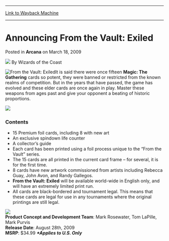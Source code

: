 
---
[Link to Wayback Machine](https://web.archive.org/web/20210607080810/https://magic.wizards.com/en/articles/archive/arcana/announcing-vault-exiled-2009-03-18)

[_metadata_:author]:- "Wizards of the Coast"
[_metadata_:description]:- "It is said there were once fifteen Magic: The Gathering cards so potent, they were banned or restricted from the known realms of competition. But in the years that have passed, the game has evolved and these elder cards are once again in play. Master these weapons from ages past and give your opponent a beating of historic proportions. Contents 15 Premium foil cards, including"
[_metadata_:generator]:- "Drupal 7 (http://drupal.org)"
[_metadata_:node]:- "652256"
[_metadata_:publish_date]:- "2009-03-18"
[_metadata_:source]:- "div-main-content"
[_metadata_:title]:- "Announcing From the Vault: Exiled"
[_metadata_:wayback_capture_timestamp]:- "2021-06-07 08:08:10"
[_metadata_:wayback_raw_url]:- "https://web.archive.org/web/20210607080810id_/https://magic.wizards.com/en/articles/archive/arcana/announcing-vault-exiled-2009-03-18"
[_metadata_:wayback_url]:- "https://magic.wizards.com/en/articles/archive/arcana/announcing-vault-exiled-2009-03-18"
---


Announcing From the Vault: Exiled
=================================



 Posted in **Arcana**
 on March 18, 2009 






![](https://media.magic.wizards.com/styles/auth_small/public/images/person/wizards_author.jpg)
By Wizards of the Coast











![From the Vault: Exiled](https://media.magic.wizards.com/image_legacy_migration/mtg/images/daily/arcana/148_ftv_6tizy5bq.jpg)It is said there were once fifteen **Magic: The Gathering** cards so potent, they were banned or restricted from the known realms of competition. But in the years that have passed, the game has evolved and these elder cards are once again in play. Master these weapons from ages past and give your opponent a beating of historic proportions.


![](https://media.magic.wizards.com/image_legacy_migration/mtg/images/daily/arcana/148_uu7y7m51.jpg) 


### Contents


* 15 Premium foil cards, including 8 with new art
* An exclusive spindown life counter
* A collector’s guide
* Each card has been printed using a foil process unique to the “From the Vault” series.
* The 15 cards are all printed in the current card frame – for several, it is for the first time.
* 8 cards have new artwork commissioned from artists including Rebecca Guay, John Avon, and Randy Gallegos.
* **From the Vault: Exiled** will be available world-wide in English only, and will have an extremely limited print run.
* All cards are black-bordered and tournament legal. This means that these cards are legal for use in any tournaments where the original printings are still legal.

![](https://media.magic.wizards.com/image_legacy_migration/mtg/images/daily/arcana/148_9vsjv6go.jpg)  
**Product Concept and Development Team**: Mark Rosewater, Tom LaPille, Mark Purvis  
**Release Date**: August 28th, 2009  
**MSRP**: $34.99 ***\*Applies to U.S. Only***








